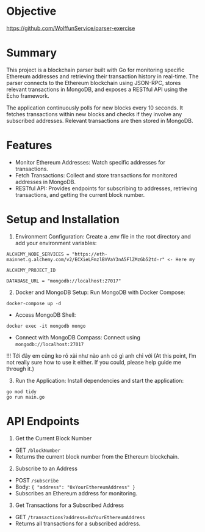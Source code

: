 # Objective
https://github.com/WolffunService/parser-exercise

# Summary
This project is a blockchain parser built with Go for monitoring specific Ethereum addresses and retrieving their transaction history in real-time. The parser connects to the Ethereum blockchain using JSON-RPC, stores relevant transactions in MongoDB, and exposes a RESTful API using the Echo framework.

The application continuously polls for new blocks every 10 seconds. It fetches transactions within new blocks and checks if they involve any subscribed addresses. Relevant transactions are then stored in MongoDB.

# Features
- Monitor Ethereum Addresses: Watch specific addresses for transactions.
- Fetch Transactions: Collect and store transactions for monitored addresses in MongoDB.
- RESTful API: Provides endpoints for subscribing to addresses, retrieving transactions, and getting the current block number.

# Setup and Installation
1. Environment Configuration: Create a .env file in the root directory and add your environment variables:
```
ALCHEMY_NODE_SERVICES = "https://eth-mainnet.g.alchemy.com/v2/ECXieLFmzlBVVaY3nA5FlZMzGb52td-r" <- Here my 
                                                                                        ALCHEMY_PROJECT_ID 

DATABASE_URL = "mongodb://localhost:27017"
```

2. Docker and MongoDB Setup: Run MongoDB with Docker Compose:
```
docker-compose up -d
```
- Access MongoDB Shell:
```
docker exec -it mongodb mongo
```
- Connect with MongoDB Compass: Connect using `mongodb://localhost:27017`

!!! Tới đây em cũng ko rõ  xài như nào anh có gì anh chỉ với
(At this point, I’m not really sure how to use it either. If you could, please help guide me through it.)

3. Run the Application: Install dependencies and start the application:
```
go mod tidy
go run main.go
```

# API Endpoints
1. Get the Current Block Number
- GET `/blockNumber`
- Returns the current block number from the Ethereum blockchain.
2. Subscribe to an Address
- POST `/subscribe`
- Body: `{ "address": "0xYourEthereumAddress" }`
- Subscribes an Ethereum address for monitoring.
3. Get Transactions for a Subscribed Address
- GET `/transactions?address=0xYourEthereumAddress`
- Returns all transactions for a subscribed address.